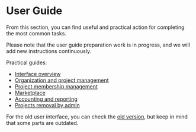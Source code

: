 # User Guide

From this section, you can find useful and practical action for completing the most common tasks.

Please note that the user guide preparation work is in progress, and we will add new instructions continuously.

Practical guides:

* [Interface overview](interface.md)
* [Organization and project management](organization_and_project_management.md)
* [Project membership management](project_membership_management.md)
* [Marketplace](marketplace.md)
* [Accounting and reporting](usage_reports.md)
* [Projects removal by admin](projects-removal-admin.md)

For the old user interface, you can check the [old version](https://opennode.atlassian.net/wiki/spaces/WD/pages/22976598/User+Guide),
but keep in mind that some parts are outdated.